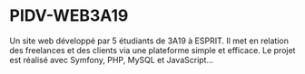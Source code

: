 # PIDV-WEB3A19
Un site web développé par 5 étudiants de 3A19 à ESPRIT. Il met en relation des freelances et des clients via une plateforme simple et efficace. Le projet est réalisé avec Symfony, PHP, MySQL et JavaScript...
